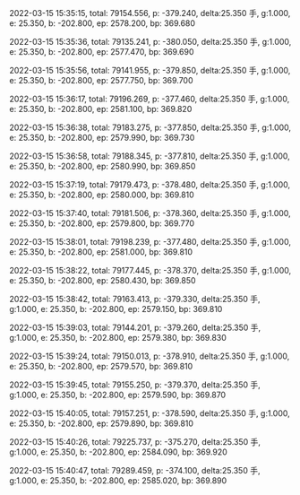 2022-03-15 15:35:15, total: 79154.556, p: -379.240, delta:25.350 手, g:1.000, e: 25.350, b: -202.800, ep: 2578.200, bp: 369.680

2022-03-15 15:35:36, total: 79135.241, p: -380.050, delta:25.350 手, g:1.000, e: 25.350, b: -202.800, ep: 2577.470, bp: 369.690

2022-03-15 15:35:56, total: 79141.955, p: -379.850, delta:25.350 手, g:1.000, e: 25.350, b: -202.800, ep: 2577.750, bp: 369.700

2022-03-15 15:36:17, total: 79196.269, p: -377.460, delta:25.350 手, g:1.000, e: 25.350, b: -202.800, ep: 2581.100, bp: 369.820

2022-03-15 15:36:38, total: 79183.275, p: -377.850, delta:25.350 手, g:1.000, e: 25.350, b: -202.800, ep: 2579.990, bp: 369.730

2022-03-15 15:36:58, total: 79188.345, p: -377.810, delta:25.350 手, g:1.000, e: 25.350, b: -202.800, ep: 2580.990, bp: 369.850

2022-03-15 15:37:19, total: 79179.473, p: -378.480, delta:25.350 手, g:1.000, e: 25.350, b: -202.800, ep: 2580.000, bp: 369.810

2022-03-15 15:37:40, total: 79181.506, p: -378.360, delta:25.350 手, g:1.000, e: 25.350, b: -202.800, ep: 2579.800, bp: 369.770

2022-03-15 15:38:01, total: 79198.239, p: -377.480, delta:25.350 手, g:1.000, e: 25.350, b: -202.800, ep: 2581.000, bp: 369.810

2022-03-15 15:38:22, total: 79177.445, p: -378.370, delta:25.350 手, g:1.000, e: 25.350, b: -202.800, ep: 2580.430, bp: 369.850

2022-03-15 15:38:42, total: 79163.413, p: -379.330, delta:25.350 手, g:1.000, e: 25.350, b: -202.800, ep: 2579.150, bp: 369.810

2022-03-15 15:39:03, total: 79144.201, p: -379.260, delta:25.350 手, g:1.000, e: 25.350, b: -202.800, ep: 2579.380, bp: 369.830

2022-03-15 15:39:24, total: 79150.013, p: -378.910, delta:25.350 手, g:1.000, e: 25.350, b: -202.800, ep: 2579.570, bp: 369.810

2022-03-15 15:39:45, total: 79155.250, p: -379.370, delta:25.350 手, g:1.000, e: 25.350, b: -202.800, ep: 2579.590, bp: 369.870

2022-03-15 15:40:05, total: 79157.251, p: -378.590, delta:25.350 手, g:1.000, e: 25.350, b: -202.800, ep: 2579.890, bp: 369.810

2022-03-15 15:40:26, total: 79225.737, p: -375.270, delta:25.350 手, g:1.000, e: 25.350, b: -202.800, ep: 2584.090, bp: 369.920

2022-03-15 15:40:47, total: 79289.459, p: -374.100, delta:25.350 手, g:1.000, e: 25.350, b: -202.800, ep: 2585.020, bp: 369.890